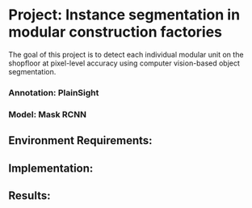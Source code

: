 # Project: Instance segmentation in modular construction factories
The goal of this project is to detect each individual modular unit on the shopfloor at pixel-level accuracy using computer vision-based object segmentation. 

### Annotation: PlainSight
### Model: Mask RCNN 


## Environment Requirements: 



## Implementation: 



## Results: 





